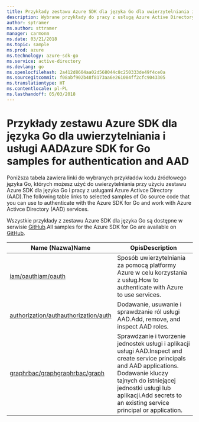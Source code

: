 ```yaml
---
title: Przykłady zestawu Azure SDK dla języka Go dla uwierzytelniania i usługi AAD
description: Wybrane przykłady do pracy z usługą Azure Active Directory (AAD) i uwierzytelniania z poziomu zestawu Azure SDK dla języka Go.
author: sptramer
ms.author: sttramer
manager: carmonm
ms.date: 03/21/2018
ms.topic: sample
ms.prod: azure
ms.technology: azure-sdk-go
ms.service: active-directory
ms.devlang: go
ms.openlocfilehash: 2a412d8604aa02d568044c8c250333de49f4ce0a
ms.sourcegitcommit: f08abf902b48f8173aa6e261084ff2cfc9043305
ms.translationtype: HT
ms.contentlocale: pl-PL
ms.lasthandoff: 05/03/2018
---
```

# <a name="azure-sdk-for-go-samples-for-authentication-and-aad"></a><span data-ttu-id="d7aaf-103">Przykłady zestawu Azure SDK dla języka Go dla uwierzytelniania i usługi AAD</span><span class="sxs-lookup"><span data-stu-id="d7aaf-103">Azure SDK for Go samples for authentication and AAD</span></span>

<span data-ttu-id="d7aaf-104">Poniższa tabela zawiera linki do wybranych przykładów kodu źródłowego języka Go, których możesz użyć do uwierzytelniania przy użyciu zestawu Azure SDK dla języka Go i pracy z usługami Azure Activce Directory (AAD).</span><span class="sxs-lookup"><span data-stu-id="d7aaf-104">The following table links to selected samples of Go source code that you can use to authenticate with the Azure SDK for Go and work with Azure Activce Directory (AAD) services.</span></span> 

<span data-ttu-id="d7aaf-105">Wszystkie przykłady z zestawu Azure SDK dla języka Go są dostępne w serwisie [GitHub](https://github.com/Azure-Samples/azure-sdk-for-go-samples).</span><span class="sxs-lookup"><span data-stu-id="d7aaf-105">All samples for the Azure SDK for Go are available on [GitHub](https://github.com/Azure-Samples/azure-sdk-for-go-samples).</span></span>

| <span data-ttu-id="d7aaf-106">Name (Nazwa)</span><span class="sxs-lookup"><span data-stu-id="d7aaf-106">Name</span></span> | <span data-ttu-id="d7aaf-107">Opis</span><span class="sxs-lookup"><span data-stu-id="d7aaf-107">Description</span></span> |
|------|-------------|
| [<span data-ttu-id="d7aaf-108">iam/oauth</span><span class="sxs-lookup"><span data-stu-id="d7aaf-108">iam/oauth</span></span>](https://github.com/Azure-Samples/azure-sdk-for-go-samples/blob/master/iam/oauth.go) | <span data-ttu-id="d7aaf-109">Sposób uwierzytelniania za pomocą platformy Azure w celu korzystania z usług.</span><span class="sxs-lookup"><span data-stu-id="d7aaf-109">How to authenticate with Azure to use services.</span></span> |
| [<span data-ttu-id="d7aaf-110">authorization/auth</span><span class="sxs-lookup"><span data-stu-id="d7aaf-110">authorization/auth</span></span>](https://github.com/Azure-Samples/azure-sdk-for-go-samples/blob/master/authorization/auth.go) | <span data-ttu-id="d7aaf-111">Dodawanie, usuwanie i sprawdzanie ról usługi AAD.</span><span class="sxs-lookup"><span data-stu-id="d7aaf-111">Add, remove, and inspect AAD roles.</span></span> |
| [<span data-ttu-id="d7aaf-112">graphrbac/graph</span><span class="sxs-lookup"><span data-stu-id="d7aaf-112">graphrbac/graph</span></span>](https://github.com/Azure-Samples/azure-sdk-for-go-samples/blob/master/graphrbac/graph.go) | <span data-ttu-id="d7aaf-113">Sprawdzanie i tworzenie jednostek usługi i aplikacji usługi AAD.</span><span class="sxs-lookup"><span data-stu-id="d7aaf-113">Inspect and create service principals and AAD applications.</span></span> <span data-ttu-id="d7aaf-114">Dodawanie kluczy tajnych do istniejącej jednostki usługi lub aplikacji.</span><span class="sxs-lookup"><span data-stu-id="d7aaf-114">Add secrets to an existing service principal or application.</span></span> |
